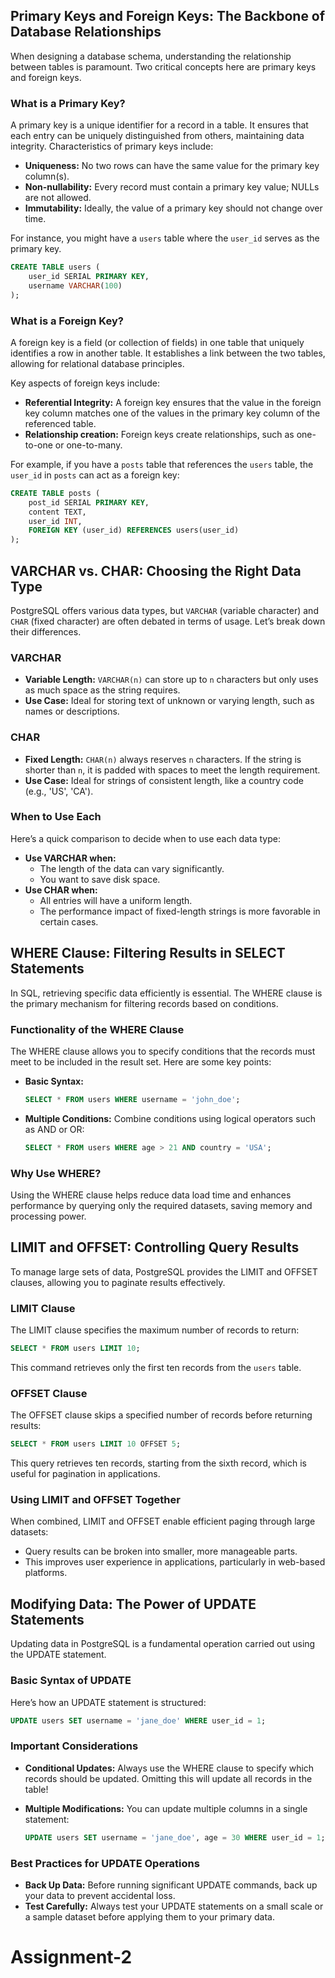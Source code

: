 ## Primary Keys and Foreign Keys: The Backbone of Database Relationships

When designing a database schema, understanding the relationship between tables is paramount. Two critical concepts here are primary keys and foreign keys.

### What is a Primary Key?

A primary key is a unique identifier for a record in a table. It ensures that each entry can be uniquely distinguished from others, maintaining data integrity. Characteristics of primary keys include:

- **Uniqueness:** No two rows can have the same value for the primary key column(s).
- **Non-nullability:** Every record must contain a primary key value; NULLs are not allowed.
- **Immutability:** Ideally, the value of a primary key should not change over time.

For instance, you might have a `users` table where the `user_id` serves as the primary key.

```sql
CREATE TABLE users (
    user_id SERIAL PRIMARY KEY,
    username VARCHAR(100)
);
```

### What is a Foreign Key?

A foreign key is a field (or collection of fields) in one table that uniquely identifies a row in another table. It establishes a link between the two tables, allowing for relational database principles.

Key aspects of foreign keys include:

- **Referential Integrity:** A foreign key ensures that the value in the foreign key column matches one of the values in the primary key column of the referenced table.
- **Relationship creation:** Foreign keys create relationships, such as one-to-one or one-to-many.

For example, if you have a `posts` table that references the `users` table, the `user_id` in `posts` can act as a foreign key:

```sql
CREATE TABLE posts (
    post_id SERIAL PRIMARY KEY,
    content TEXT,
    user_id INT,
    FOREIGN KEY (user_id) REFERENCES users(user_id)
);
```

## VARCHAR vs. CHAR: Choosing the Right Data Type

PostgreSQL offers various data types, but `VARCHAR` (variable character) and `CHAR` (fixed character) are often debated in terms of usage. Let’s break down their differences.

### VARCHAR

- **Variable Length:** `VARCHAR(n)` can store up to `n` characters but only uses as much space as the string requires.
- **Use Case:** Ideal for storing text of unknown or varying length, such as names or descriptions.

### CHAR

- **Fixed Length:** `CHAR(n)` always reserves `n` characters. If the string is shorter than `n`, it is padded with spaces to meet the length requirement.
- **Use Case:** Ideal for strings of consistent length, like a country code (e.g., 'US', 'CA').

### When to Use Each

Here’s a quick comparison to decide when to use each data type:

- **Use VARCHAR when:**
  - The length of the data can vary significantly.
  - You want to save disk space.
- **Use CHAR when:**
  - All entries will have a uniform length.
  - The performance impact of fixed-length strings is more favorable in certain cases.

## WHERE Clause: Filtering Results in SELECT Statements

In SQL, retrieving specific data efficiently is essential. The WHERE clause is the primary mechanism for filtering records based on conditions.

### Functionality of the WHERE Clause

The WHERE clause allows you to specify conditions that the records must meet to be included in the result set. Here are some key points:

- **Basic Syntax:**

  ```sql
  SELECT * FROM users WHERE username = 'john_doe';
  ```

- **Multiple Conditions:** Combine conditions using logical operators such as AND or OR:

  ```sql
  SELECT * FROM users WHERE age > 21 AND country = 'USA';
  ```

### Why Use WHERE?

Using the WHERE clause helps reduce data load time and enhances performance by querying only the required datasets, saving memory and processing power.

## LIMIT and OFFSET: Controlling Query Results

To manage large sets of data, PostgreSQL provides the LIMIT and OFFSET clauses, allowing you to paginate results effectively.

### LIMIT Clause

The LIMIT clause specifies the maximum number of records to return:

```sql
SELECT * FROM users LIMIT 10;
```

This command retrieves only the first ten records from the `users` table.

### OFFSET Clause

The OFFSET clause skips a specified number of records before returning results:

```sql
SELECT * FROM users LIMIT 10 OFFSET 5;
```

This query retrieves ten records, starting from the sixth record, which is useful for pagination in applications.

### Using LIMIT and OFFSET Together

When combined, LIMIT and OFFSET enable efficient paging through large datasets:

- Query results can be broken into smaller, more manageable parts.
- This improves user experience in applications, particularly in web-based platforms.

## Modifying Data: The Power of UPDATE Statements

Updating data in PostgreSQL is a fundamental operation carried out using the UPDATE statement.

### Basic Syntax of UPDATE

Here’s how an UPDATE statement is structured:

```sql
UPDATE users SET username = 'jane_doe' WHERE user_id = 1;
```

### Important Considerations

- **Conditional Updates:** Always use the WHERE clause to specify which records should be updated. Omitting this will update all records in the table!
- **Multiple Modifications:** You can update multiple columns in a single statement:

  ```sql
  UPDATE users SET username = 'jane_doe', age = 30 WHERE user_id = 1;
  ```

### Best Practices for UPDATE Operations

- **Back Up Data:** Before running significant UPDATE commands, back up your data to prevent accidental loss.
- **Test Carefully:** Always test your UPDATE statements on a small scale or a sample dataset before applying them to your primary data.
# Assignment-2
